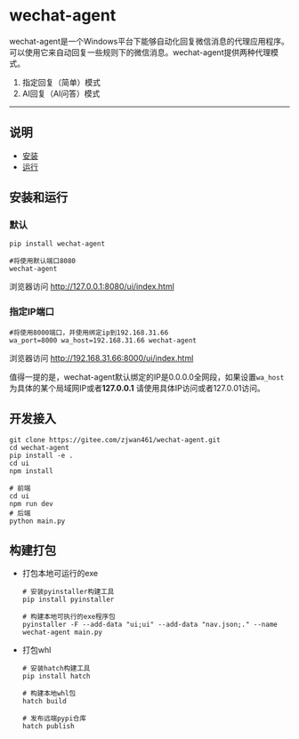 # wechat-agent

wechat-agent是一个Windows平台下能够自动化回复微信消息的代理应用程序。可以使用它来自动回复一些规则下的微信消息。wechat-agent提供两种代理模式。
1. 指定回复（简单）模式
2. AI回复（AI问答）模式

-----

## 说明

- [安装](#安装)
- [运行](#运行)

## 安装和运行

### 默认

```shell
pip install wechat-agent

#将使用默认端口8080
wechat-agent
```
浏览器访问 http://127.0.0.1:8080/ui/index.html

### 指定IP端口

```shell
#将使用8000端口，并使用绑定ip到192.168.31.66
wa_port=8000 wa_host=192.168.31.66 wechat-agent
```
浏览器访问 http://192.168.31.66:8000/ui/index.html

值得一提的是，wechat-agent默认绑定的IP是0.0.0.0全网段，如果设置`wa_host`为具体的某个局域网IP或者**127.0.0.1** 请使用具体IP访问或者127.0.01访问。

## 开发接入

```shell
git clone https://gitee.com/zjwan461/wechat-agent.git
cd wechat-agent
pip install -e .
cd ui
npm install

# 前端
cd ui
npm run dev
# 后端
python main.py
```
## 构建打包
- 打包本地可运行的exe

    ```shell
    # 安装pyinstaller构建工具
    pip install pyinstaller

    # 构建本地可执行的exe程序包
    pyinstaller -F --add-data "ui;ui" --add-data "nav.json;." --name wechat-agent main.py
    ```
- 打包whl

    ```shell
    # 安装hatch构建工具
    pip install hatch

    # 构建本地whl包
    hatch build

    # 发布远端pypi仓库
    hatch publish
    ```
